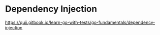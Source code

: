 # Dependency Injection

https://quii.gitbook.io/learn-go-with-tests/go-fundamentals/dependency-injection
